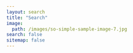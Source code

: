 ```yaml
---
layout: search
title: "Search"
image:
  path: /images/so-simple-sample-image-7.jpg
search: false
sitemap: false
---
```


